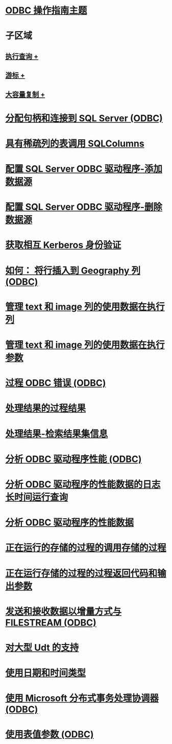 # [ODBC 操作指南主题](odbc-how-to-topics.md)

# 子区域
## [执行查询 +](../../relational-databases/native-client-odbc-how-to/execute-queries/executing-queries-how-to-topics-odbc.md)
## [游标 +](../../relational-databases/native-client-odbc-how-to/cursors/using-cursors-how-to-topics-odbc.md)
## [大容量复制 +](../../relational-databases/native-client-odbc-how-to/bulk-copy/bulk-copying-with-the-sql-server-odbc-driver-how-to-topics-odbc.md)

# [分配句柄和连接到 SQL Server (ODBC)](allocate-handles-and-connect-to-sql-server-odbc.md)
# [具有稀疏列的表调用 SQLColumns](call-sqlcolumns-on-a-table-with-sparse-columns.md)
# [配置 SQL Server ODBC 驱动程序-添加数据源](configuring-the-sql-server-odbc-driver-add-a-data-source.md)
# [配置 SQL Server ODBC 驱动程序-删除数据源](configuring-the-sql-server-odbc-driver-delete-a-data-source.md)
# [获取相互 Kerberos 身份验证](get-mutual-kerberos-authentication.md)
# [如何： 将行插入到 Geography 列 (ODBC)](how-to-insert-rows-into-geography-column-odbc.md)
# [管理 text 和 image 列的使用数据在执行列](managing-text-and-image-columns-use-data-at-execution-columns.md)
# [管理 text 和 image 列的使用数据在执行参数](managing-text-and-image-columns-use-data-at-execution-parameters.md)
# [过程 ODBC 错误 (ODBC)](process-odbc-errors-odbc.md)
# [处理结果的过程结果](processing-results-process-results.md)
# [处理结果-检索结果集信息](processing-results-retrieve-result-set-information.md)
# [分析 ODBC 驱动程序性能 (ODBC)](profiling-odbc-driver-performance-odbc.md)
# [分析 ODBC 驱动程序的性能数据的日志长时间运行查询](profiling-odbc-driver-performance-data-log-long-running-queries.md)
# [分析 ODBC 驱动程序的性能数据](profiling-odbc-driver-performance-data.md)
# [正在运行的存储的过程的调用存储的过程](running-stored-procedures-call-stored-procedures.md)
# [正在运行存储的过程的过程返回代码和输出参数](running-stored-procedures-process-return-codes-and-output-parameters.md)
# [发送和接收数据以增量方式与 FILESTREAM (ODBC)](send-and-receive-data-incrementally-with-filestream-odbc.md)
# [对大型 Udt 的支持](support-for-large-udts.md)
# [使用日期和时间类型](use-date-and-time-types.md)
# [使用 Microsoft 分布式事务处理协调器 (ODBC)](use-microsoft-distributed-transaction-coordinator-odbc.md)
# [使用表值参数 (ODBC)](use-table-valued-parameters-odbc.md)
